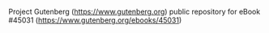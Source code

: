 Project Gutenberg (https://www.gutenberg.org) public repository for eBook #45031 (https://www.gutenberg.org/ebooks/45031)
